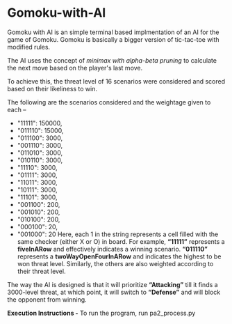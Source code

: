 # Gomoku-with-AI
 
Gomoku with AI is an simple terminal based implmentation of an AI for the game of Gomoku.
Gomoku is basically a bigger version of tic-tac-toe with modified rules.

The AI uses the concept of *minimax with alpha-beta pruning* to calculate the next move based on the player's last move.

To achieve this, the threat level of 16 scenarios were considered and scored based on their likeliness to win.

The following are the scenarios considered and the weightage given to each –
* "11111": 150000,
* "011110": 15000,
* "011100": 3000,
* "001110": 3000,
* "011010": 3000,
* "010110": 3000,
* "11110": 3000,
* "01111": 3000,
* "11011": 3000,
* "10111": 3000,
* "11101": 3000,
* "001100": 200,
* "001010": 200,
* "010100": 200,
* "000100": 20,
* "001000": 20
Here, each 1 in the string represents a cell filled with the same checker (either X or O) in board. For example, **“11111”** represents a **fiveInARow** and effectively indicates a winning scenario. **“011110”** represents a **twoWayOpenFourInARow** and indicates the highest to be won threat level. Similarly, the others are also weighted according to their threat level.

The way the AI is designed is that it will prioritize **“Attacking”** till it finds a 3000-level threat, at which point, it will switch to **“Defense”** and will block the opponent from winning.

**Execution Instructions -** 
To run the program, run pa2_process.py